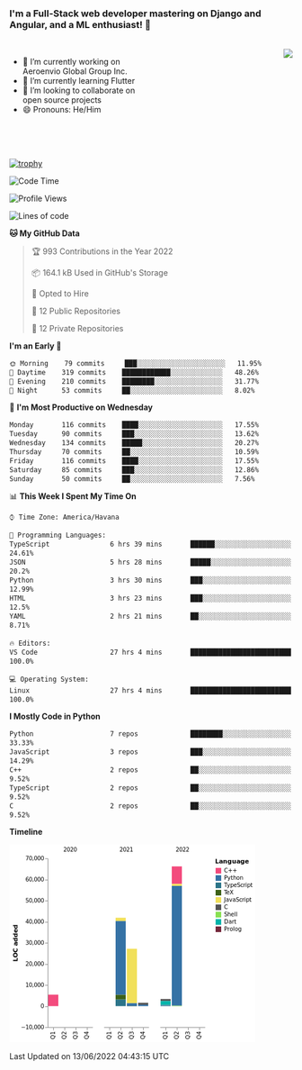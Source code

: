 ### I'm a Full-Stack web developer mastering on Django and Angular, and a ML enthusiast!  👋

<br/>

<img align="right" height="250"  src="https://media1.giphy.com/media/qgQUggAC3Pfv687qPC/giphy.gif?cid=ecf05e470ttfxgsj072btembitu1zn4ti3t3cdyg4jo5b3by&rid=giphy.gif&ct=g" />

 <div style="width:50%">
    <ul>
      <li>🔭 I’m currently working on Aeroenvio Global Group Inc.</li>
      <li>🌱 I’m currently learning Flutter</li>
      <li>👯 I’m looking to collaborate on open source projects</li>
      <li>😄 Pronouns: He/Him</li>
<!--       <li>⚡ Fun fact: I started my first professional project for a company as web dev without knowing any JS </li> -->
    </ul>
  </div>
  
<br/><br/><br/>

[![trophy](https://github-profile-trophy.vercel.app/?username=dfg-98&row=3&column=3&theme=monokai)](https://github.com/ryo-ma/github-profile-trophy)


<!--START_SECTION:waka-->
![Code Time](http://img.shields.io/badge/Code%20Time-164%20hrs%2011%20mins-blue)

![Profile Views](http://img.shields.io/badge/Profile%20Views-23-blue)

![Lines of code](https://img.shields.io/badge/From%20Hello%20World%20I%27ve%20Written-145%20Thousand%20lines%20of%20code-blue)

**🐱 My GitHub Data** 

> 🏆 993 Contributions in the Year 2022
 > 
> 📦 164.1 kB Used in GitHub's Storage 
 > 
> 💼 Opted to Hire
 > 
> 📜 12 Public Repositories 
 > 
> 🔑 12 Private Repositories  
 > 
**I'm an Early 🐤** 

```text
🌞 Morning    79 commits     ███░░░░░░░░░░░░░░░░░░░░░░   11.95% 
🌆 Daytime    319 commits    ████████████░░░░░░░░░░░░░   48.26% 
🌃 Evening    210 commits    ████████░░░░░░░░░░░░░░░░░   31.77% 
🌙 Night      53 commits     ██░░░░░░░░░░░░░░░░░░░░░░░   8.02%

```
📅 **I'm Most Productive on Wednesday** 

```text
Monday       116 commits    ████░░░░░░░░░░░░░░░░░░░░░   17.55% 
Tuesday      90 commits     ███░░░░░░░░░░░░░░░░░░░░░░   13.62% 
Wednesday    134 commits    █████░░░░░░░░░░░░░░░░░░░░   20.27% 
Thursday     70 commits     ██░░░░░░░░░░░░░░░░░░░░░░░   10.59% 
Friday       116 commits    ████░░░░░░░░░░░░░░░░░░░░░   17.55% 
Saturday     85 commits     ███░░░░░░░░░░░░░░░░░░░░░░   12.86% 
Sunday       50 commits     ██░░░░░░░░░░░░░░░░░░░░░░░   7.56%

```


📊 **This Week I Spent My Time On** 

```text
⌚︎ Time Zone: America/Havana

💬 Programming Languages: 
TypeScript               6 hrs 39 mins       ██████░░░░░░░░░░░░░░░░░░░   24.61% 
JSON                     5 hrs 28 mins       █████░░░░░░░░░░░░░░░░░░░░   20.2% 
Python                   3 hrs 30 mins       ███░░░░░░░░░░░░░░░░░░░░░░   12.99% 
HTML                     3 hrs 23 mins       ███░░░░░░░░░░░░░░░░░░░░░░   12.5% 
YAML                     2 hrs 21 mins       ██░░░░░░░░░░░░░░░░░░░░░░░   8.71%

🔥 Editors: 
VS Code                  27 hrs 4 mins       █████████████████████████   100.0%

💻 Operating System: 
Linux                    27 hrs 4 mins       █████████████████████████   100.0%

```

**I Mostly Code in Python** 

```text
Python                   7 repos             ████████░░░░░░░░░░░░░░░░░   33.33% 
JavaScript               3 repos             ███░░░░░░░░░░░░░░░░░░░░░░   14.29% 
C++                      2 repos             ██░░░░░░░░░░░░░░░░░░░░░░░   9.52% 
TypeScript               2 repos             ██░░░░░░░░░░░░░░░░░░░░░░░   9.52% 
C                        2 repos             ██░░░░░░░░░░░░░░░░░░░░░░░   9.52%

```


**Timeline**

![Chart not found](https://raw.githubusercontent.com/dfg-98/dfg-98/main/charts/bar_graph.png) 


 Last Updated on 13/06/2022 04:43:15 UTC
<!--END_SECTION:waka-->
